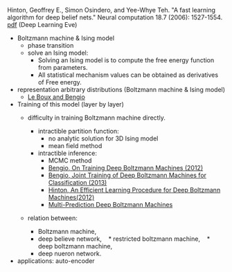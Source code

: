 Hinton, Geoffrey E., Simon Osindero, and Yee-Whye Teh. "A fast learning algorithm for deep belief nets." Neural computation 18.7 (2006): 1527-1554. [pdf](http://www.cs.toronto.edu/~hinton/absps/ncfast.pdf) (Deep Learning Eve)

* Boltzmann machine & Ising model
  * phase transition
  * solve an Ising model:
    * Solving an Ising model is to compute the free energy function from parameters.
    * All statistical mechanism values can be obtained as derivatives of Free energy.
* representation arbitrary distributions (Boltzmann machine & Ising model)
  * [Le Boux and Bengio](http://www.iro.umontreal.ca/~lisa/publications2/index.php/attachments/single/22)
* Training of this model (layer by layer)
  * difficulty in training Boltzmann machine directly.
    * intractible partition function:
      * no analytic solution for 3D Ising model
      * mean field method
    * intractible inference:
      * MCMC method
      * [Bengio, On Training Deep Boltzmann Machines (2012)](https://arxiv.org/pdf/1203.4416.pdf)
      * [Bengio, Joint Training of Deep Boltzmann Machines for Classification (2013)](https://arxiv.org/pdf/1301.3568.pdf)
      * [Hinton, An Efficient Learning Procedure for Deep Boltzmann Machines(2012)](http://www.utstat.toronto.edu/~rsalakhu/papers/neco_DBM.pdf)
      * [Multi-Prediction Deep Boltzmann Machines](http://swoh.web.engr.illinois.edu/courses/IE598/handout/fall2016_slide3.pdf)

  * relation between: 
    * Boltzmann machine, 
    * deep believe network, 
    * restricted boltzmann machine, 
    * deep boltzmann machine, 
    * deep nueron network.
* applications: auto-encoder  
